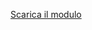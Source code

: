 
[Scarica il modulo ](http://www.regione.umbria.it/documents/18/468346/Modulo+abilitazione+attivit%C3%A0%20venatoria/44f62e84-9fda-4e3f-8191-63ebd6c53757)
